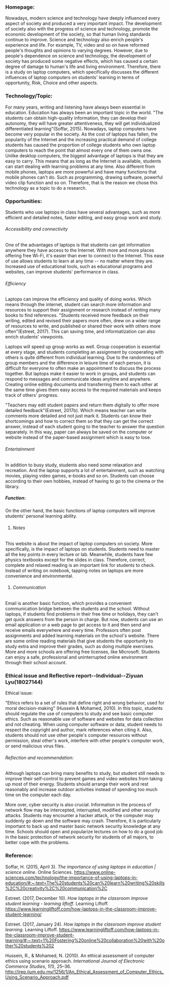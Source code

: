 ### Homepage:

Nowadays, modern science and technology have deeply influenced every aspect of society and produced a very important impact. The development of society also with the progress of science and technology, promote the  economic development of the society, so that human living standards  continue to improve. Science and technology also enrich people's  experience and life. For example, TV, video and so on have reformed  people's thoughts and opinions to varying degrees. However, due to  people's dependence on science and technology, the development of society has produced some negative effects, which has caused a certain  degree of damage to human's life and living environment. Therefore, there is a study on laptop computers, which specifically discusses the different influences of laptop computers on students' learning in terms of opportunity, Risk, Choice and other aspects.

### Technology/Topic: 

For many years, writing and listening have always been essential in education. Education has always been an important topic in the world. "The students can obtain high-quality information, they can develop their autonomy, they  will have greater attentiveness, they will get individualized differentiated learning"(Soffar, 2015). Nowadays, laptop computers have become very popular in the society. As the cost of laptops has fallen, the popularity of the Internet and the increasing practical demand of college students has caused the proportion of college students who own laptop computers to reach the point that almost every one of them owns one. Unlike desktop computers, the biggest advantage of laptops is that they are easy to carry. This means that as long as the Internet is available, students can start dealing with learning problems at any time. Also different from mobile phones, laptops are more powerful and have many functions that mobile phones can't do. Such as programming, drawing software, powerful video clip function and so on. Therefore, that is the reason we chose this technology as a topic to do a research. 



### Opportunities: 

Students who use laptops in class have several advantages, such as more efficient and detailed notes, faster editing, and easy group work and study.

###### Accessibility and connectivity

One of the advantages of laptops is that students can get information anywhere they have access to the Internet. With more and more places offering free Wi-Fi, it's easier than ever to connect to the Internet. This ease of use allows students to learn at any time -- no matter where they are. Increased use of educational tools, such as educational programs and websites, can improve students' performance in class.

###### Efficiency

Laptops can improve the efficiency and quality of doing works. Which means through the internet, student can search more information and resources to support their assignment or research instead of renting many books to find references. "Students received more feedback on their writing, edited and revised their papers more often, drew on a wider range of resources to write, and published or shared their work with others more often"(Estreet, 2017). This can saving time, and informatization can also enrich students' viewpoints.

Laptops will speed up group works as well. Group cooperation is essential at every stage, and students completing an assignment by cooperating with others is quite different from individual learning. Due to the randomness of group members and the difference in leisure time of each person, it is difficult for everyone to often make an appointment to discuss the process together. But laptops make it easier to work in groups, and students can respond to messages and communicate ideas anytime and anywhere. Creating online editing documents and transferring them to each other at the same time gives them easy access to the required materials and keeps track of others' progress. 

"Teachers may edit student papers and return them digitally to offer more detailed feedback"(Estreet, 2017b). Which means  teacher can write comments more detailed and not just mark it. Students can know their shortcomings and how to correct them so that they can get the correct answer, instead of each student going to the teacher to answer the question separately. In this way, paper can always be saved on the computer or website instead of the paper-based assignment which is easy to lose.

###### Entertainment

In addition to busy study, students also need some relaxation and recreation. And the laptop supports a lot of entertainment, such as watching movies, playing video games, e-books and so on. Students can choose according to their own hobbies, instead of having to go to the cinema or the library.

##### Function:

On the other hand, the basic functions of laptop computers will improve students' personal learning ability.

1. ###### Notes

This website is about the impact of laptop computers on society. More specifically, is the impact of laptops on students. Students need to master all the key points in every lecture or lab. Meanwhile, students have few physics textbooks except for the slides in class. Therefore, correct, complete and relaxed reading is an important link for students to check. Instead of writing on notebook, tapping notes on laptops are more convenience and environmental. 

1. ###### Communication

Email is another basic function, which provides a convenient communication bridge between the students and the school. Without laptops, if students find problems in their free time or holidays, they can't get quick answers from the person in charge. But now, students can use an email application or a web page to get access to it and then send and receive emails everywhere and every time. Professors often post assignments and added learning materials on the school's website. There are some online reading materials that give students the opportunity to study extra and improve their grades, such as doing multiple exercises. More and more schools are offering free licenses, like Microsoft. Students can enjoy a safe, professional and uninterrupted online environment through their school account.

### Ethical issue and Reflective report--Individual--Ziyuan Lyu(18027144)

Ethical issue: 

"Ethics  refers  to  a  set  of  rules  that  define  right  and  wrong  behavior,  used  for  moral decision-making" (Hussein & Mohamed, 2010). In this topic, students should regulate the use of computers to study and see basic computer ethics. Such as reasonable use of software and websites for data collection and not cheating. When using computer software or data, student needs to respect the copyright and author, mark references when citing it. Also, students should not use other people's computer resources without permission, steal other's work, interfere with other people's computer work, or send malicious virus files.

###### Reflection and recommendation:

Although laptops can bring many benefits to study, but student still needs to improve their self-control to prevent games and video websites from taking up most of their energy. Students should arrange their work and rest reasonably and increase outdoor activities instead of spending too much time on the computer each day. 

More over, cyber security is also crucial. Information in the process of network flow may be intercepted, interrupted, modified and other security attacks. Students may encounter a hacker attack, or the computer may suddenly go down and the software may crash. Therefore, it is particularly important to back up and master basic network security knowledge at any time. Schools should open and popularize lectures on how to do a good job in the basic protection of network security for students of all majors, to better cope with the problems.





### Reference:

Soffar, H. (2015, April 3). *The importance of using laptops in education | science online*. Online Sciences.  https://www.online-sciences.com/technology/the-importance-of-using-laptops-in-education/#:~:text=The%20students%20can%20learn%20writing%20skills%2C%20creativity%2C%20communication%2C

Estreet. (2017, December 10). *How laptops in the classroom improve student learning - learning liftoff*. Learning Liftoff. https://www.learningliftoff.com/how-laptops-in-the-classroom-improve-student-learning/

Estreet. (2017, January 24). *How laptops in the classroom improve student learning*. Learning Liftoff.  https://www.learningliftoff.com/how-laptops-in-the-classroom-improve-student-learning/#:~:text=1%20Fostering%20online%20collaboration%20with%20other%20students%202

Hussein, R., & Mohamed, N. (2010). An ethical assessment of computer ethics using scenario approach. *International Journal of Electronic Commerce Studies*, *1*(1), 25–36. http://irep.iium.edu.my/1256/1/An_Ethical_Assessment_of_Computer_Ethics_Using_Scenario_Approach.pdf

​        



